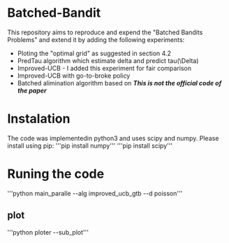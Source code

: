 # Batched-Bandit
This repository aims to reproduce and expend the "Batched Bandits Problems" and extend it by adding the following experiments:
- Ploting the "optimal grid" as suggested in section 4.2
- PredTau algorithm which estimate delta and predict tau(\Delta) 
- Improved-UCB - I added this experiment for fair comparison
- Improved-UCB with go-to-broke policy
- Batched alimination algorithm based on 
***This is not the official code of the paper***

# Instalation
The code was implementedin python3 and uses scipy and numpy. Please install using pip:
'''pip install numpy'''
'''pip install scipy'''

# Runing the code
'''python main_paralle --alg improved_ucb_gtb --d poisson'''

## plot
'''python ploter --sub_plot'''

